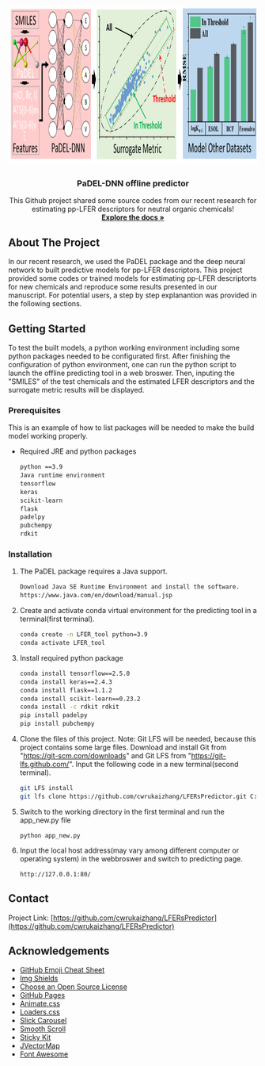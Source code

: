 <!--
*** Thanks for checking out the Best-README-Template. If you have a suggestion
*** that would make this better, please fork the repo and create a pull request
*** or simply open an issue with the tag "enhancement".
*** Thanks again! Now go create something AMAZING! :D
-->



<!-- PROJECT SHIELDS -->
<!--
*** I'm using markdown "reference style" links for readability.
*** Reference links are enclosed in brackets [ ] instead of parentheses ( ).
*** See the bottom of this document for the declaration of the reference variables
*** for contributors-url, forks-url, etc. This is an optional, concise syntax you may use.
*** https://www.markdownguide.org/basic-syntax/#reference-style-links
-->



<!-- PROJECT LOGO -->
<br />
<p align="center">
  <a href="https://github.com/cwrukaizhang/LFERsPredictor">
    <img src="images/Logo.png" alt="Logo" width="800" height="320">
  </a>

  <h3 align="center">PaDEL-DNN offline predictor</h3>

  <p align="center">
    This Github project shared some source codes from our recent research for estimating pp-LFER descriptors for neutral organic chemicals!
    <br />
    <a href="https://github.com/cwrukaizhang/LFERsPredictor"><strong>Explore the docs »</strong></a>
    <br />
</p>



<!-- TABLE OF CONTENTS -->



<!-- ABOUT THE PROJECT -->
## About The Project

In our recent research, we used the PaDEL package and the deep neural network to built predictive models for pp-LFER descriptors. This project provided some codes or trained models for estimating pp-LFER descriptorts for new chemicals and reproduce some results presented in our manuscript. For potential users, a step by step explanantion was provided in the following sections.


<!-- GETTING STARTED -->
## Getting Started

To test the built models, a python working environment including some python packages needed to be configurated first. After finishing the configuration of python environment, one can run the python script to launch the offline predicting tool in a web broswer. Then, inputing the "SMILES" of the test chemicals and the estimated LFER descriptors and the surrogate metric results will be displayed.

### Prerequisites

This is an example of how to list packages will be needed to make the build model working properly.
* Required JRE and python packages
  ```sh
  python ==3.9
  Java runtime environment
  tensorflow
  keras
  scikit-learn
  flask
  padelpy
  pubchempy
  rdkit
  ```

### Installation

1. The PaDEL package requires a Java support.
   ```sh
   Download Java SE Runtime Environment and install the software.
   https://www.java.com/en/download/manual.jsp
   ```
2. Create and activate conda virtual environment for the predicting tool in a terminal(first terminal).
   ```sh
   conda create -n LFER_tool python=3.9
   conda activate LFER_tool
   ```
3. Install required python package
   ```sh
   conda install tensorflow==2.5.0
   conda install keras==2.4.3
   conda install flask==1.1.2
   conda install scikit-learn==0.23.2
   conda install -c rdkit rdkit
   pip install padelpy
   pip install pubchempy
   
   ```
4. Clone the files of this project. Note: Git LFS will be needed, because this project contains some large files. 
   Download and install Git from "https://git-scm.com/downloads" and  Git LFS from "https://git-lfs.github.com/". 
   Input the following code in a new terminal(second terminal).
   ```sh
   git LFS install
   git lfs clone https://github.com/cwrukaizhang/LFERsPredictor.git C:/LFER_tool  # clone the project to directory C:/LFER_tool 
   ```
5. Switch to the working directory in the first terminal and run the app_new.py file
   ```JS
   python app_new.py
   ```
6. Input the local host address(may vary among different computer or operating system) in the webbroswer and switch to predicting page.
   ```JS
   http://127.0.0.1:80/
   ````

<!-- CONTACT -->
## Contact

Project Link: [https://github.com/cwrukaizhang/LFERsPredictor](https://github.com/cwrukaizhang/LFERsPredictor)


<!-- ACKNOWLEDGEMENTS -->
## Acknowledgements
* [GitHub Emoji Cheat Sheet](https://www.webpagefx.com/tools/emoji-cheat-sheet)
* [Img Shields](https://shields.io)
* [Choose an Open Source License](https://choosealicense.com)
* [GitHub Pages](https://pages.github.com)
* [Animate.css](https://daneden.github.io/animate.css)
* [Loaders.css](https://connoratherton.com/loaders)
* [Slick Carousel](https://kenwheeler.github.io/slick)
* [Smooth Scroll](https://github.com/cferdinandi/smooth-scroll)
* [Sticky Kit](http://leafo.net/sticky-kit)
* [JVectorMap](http://jvectormap.com)
* [Font Awesome](https://fontawesome.com)





<!-- MARKDOWN LINKS & IMAGES -->
<!-- https://www.markdownguide.org/basic-syntax/#reference-style-links -->
[contributors-shield]: https://img.shields.io/github/contributors/othneildrew/Best-README-Template.svg?style=for-the-badge
[contributors-url]: https://github.com/othneildrew/Best-README-Template/graphs/contributors
[forks-shield]: https://img.shields.io/github/forks/othneildrew/Best-README-Template.svg?style=for-the-badge
[forks-url]: https://github.com/othneildrew/Best-README-Template/network/members
[stars-shield]: https://img.shields.io/github/stars/othneildrew/Best-README-Template.svg?style=for-the-badge
[stars-url]: https://github.com/othneildrew/Best-README-Template/stargazers
[issues-shield]: https://img.shields.io/github/issues/othneildrew/Best-README-Template.svg?style=for-the-badge
[issues-url]: https://github.com/othneildrew/Best-README-Template/issues
[license-shield]: https://img.shields.io/github/license/othneildrew/Best-README-Template.svg?style=for-the-badge
[license-url]: https://github.com/othneildrew/Best-README-Template/blob/master/LICENSE.txt
[linkedin-shield]: https://img.shields.io/badge/-LinkedIn-black.svg?style=for-the-badge&logo=linkedin&colorB=555
[linkedin-url]: https://linkedin.com/in/othneildrew
[product-screenshot]: images/screenshot.png
